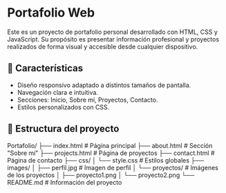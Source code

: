 # Portafolio Web

Este es un proyecto de portafolio personal desarrollado con HTML, CSS y JavaScript. Su propósito es presentar información profesional y proyectos realizados de forma visual y accesible desde cualquier dispositivo.

## 🧾 Características

- Diseño responsivo adaptado a distintos tamaños de pantalla.
- Navegación clara e intuitiva.
- Secciones: Inicio, Sobre mí, Proyectos, Contacto.
- Estilos personalizados con CSS.

## 📁 Estructura del proyecto

Portafolio/
├── index.html # Página principal
├── about.html # Sección "Sobre mí"
├── projects.html # Página de proyectos
├── contact.html # Página de contacto
├── css/
│ └── style.css # Estilos globales
├── images/
│ ├── perfil.jpg # Imagen de perfil
│ └── proyectos/ # Imágenes de los proyectos
│ ├── proyecto1.png
│ └── proyecto2.png
└── README.md # Información del proyecto
